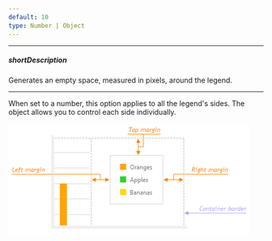```yaml
---
default: 10
type: Number | Object
---
```

---
##### shortDescription
Generates an empty space, measured in pixels, around the legend.

---
When set to a number, this option applies to all the legend's sides. The object allows you to control each side individually.

![DevExtreme Legend Margins](/images/ChartJS/LegendMargin.png)
